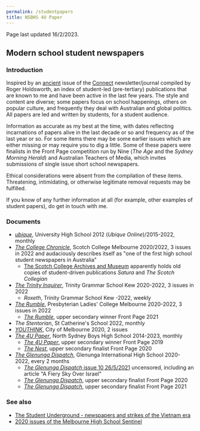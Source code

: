 ```yaml
---
permalink: /studentpapers
title: NSBHS 4U Paper
---
```


Page last updated 16/2/2023.

## Modern school student newspapers

### Introduction

Inspired by an [ancient](https://research.acer.edu.au/cgi/viewcontent.cgi?article=1147&context=connect) issue of the [Connect](https://asprinworld.com/Connect1/contents/1980.html) newsletter/journal compiled by Roger Holdsworth, an index of student-led (pre-tertiary) publications that are known to me and have been active in the last few years. The style and content are diverse; some papers focus on school happenings, others on popular culture, and frequently they deal with Australian and global politics. All papers are led and written by students, for a student audience.

Information as accurate as my best at the time, with dates reflecting incarnations of papers alive in the last decade or so and frequency as of the last year or so. For some items there may be some earlier issues which are either missing or may require you to dig a little. Some of these papers were finalists in the Front Page competition run by Nine (*The Age* and the *Sydney Morning Herald*) and Australian Teachers of Media, which invites submissions of single issue short school newspapers.

Ethical considerations were absent from the compilation of these items. Threatening, intimidating, or otherwise legitimate removal requests may be fulfilled.

If you know of any further information at all (for example, other examples of student papers), do get in touch with me.

### Documents

- [*ubique*](https://ubique.squarespace.com), University High School 2012 (*Ubique Online*)/2015-2022, monthly
- [*The College Chronicle*](https://medium.com/collegechronicle), Scotch College Melbourne 2020/2022, 3 issues in 2022 and audaciously describes itself as "one of the first high school student newspapers in Australia"
    - [The Scotch College Archives and Museum](https://www.oscanet.com.au/archives) apparently holds old copies of student-driven publications *Satura* and *The Scotch Collegian*
- [*The Trinity Inquirer*](https://issuu.com/trinitygrammar), Trinity Grammar School Kew 2020-2022, 3 issues in 2022
    - *Roxeth*, Trinity Grammar School Kew -2022, weekly
- [*The Rumble*](https://issuu.com/plcbur3125), Presbyterian Ladies' College Melbourne 2020-2022, 3 issues in 2022
    - [*The Rumble*](https://frontpage.online/2021-upper-secondary/the-rumble), upper secondary winner Front Page 2021
- *The Stentorian*, St Catherine's School 2022, monthly
- [*YOUTHINK*](https://asprinworld.com/asprin), City of Melbourne 2020, 2 issues
- [*The 4U Paper*](https://drive.google.com/drive/folders/1GIOROMSMac9rHyn7XD0bJV1j2Vb6YL19), North Sydney Boys High School 2014-2023, monthly
    - [*The 4U Paper*](https://frontpage.online/2019-upper-secondary/the-4u-paper), upper secondary winner Front Page 2019
    - [*The Nest*](https://frontpage.online/2020-upper-secondary/the-nest), upper secondary finalist Front Page 2020
- [*The Glenunga Dispatch*](https://sites.google.com/gihs.sa.edu.au/glenungadispatch), Glenunga International High School 2020-2022, every 2 months
    - [*The Glenunga Dispatch* issue 10 26/5/2021](https://archive.org/details/issue-10-26.05.21-deleted) uncensored, including an article "A Fiery Sky Over Israel"
    - [*The Glenunga Dispatch*](https://frontpage.online/2020-upper-secondary/the-glenunga-dispatch), upper secondary finalist Front Page 2020
    - [*The Glenunga Dispatch*](https://frontpage.online/2021-upper-secondary/the-glenunga-dispatch), upper secondary finalist Front Page 2021

### See also

- [The Student Underground - newspapers and strikes of the Vietnam era](/underground)
- [2020 issues of the Melbourne High School Sentinel](/sentinelmhs)